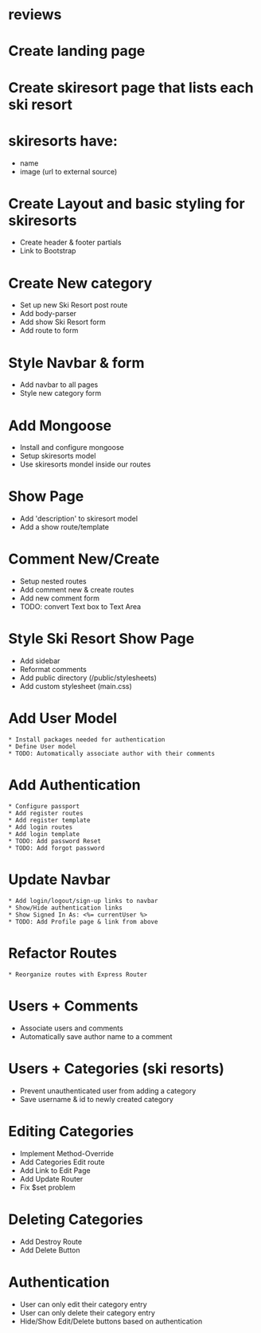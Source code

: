 # reviews

# Create landing page
# Create skiresort page that lists each ski resort
# skiresorts have:
   * name
   * image (url to external source)

# Create Layout and basic styling for skiresorts
   * Create header & footer partials
   * Link to Bootstrap

# Create New category
   * Set up new Ski Resort post route
   * Add body-parser
   * Add show Ski Resort form
   * Add route to form

# Style Navbar & form
   * Add navbar to all pages
   * Style new category form

# Add Mongoose
   * Install and configure mongoose
   * Setup skiresorts model
   * Use skiresorts mondel inside our routes

# Show Page
   * Add 'description' to skiresort model
   * Add a show route/template

# Comment New/Create
   * Setup nested routes
   * Add comment new & create routes
   * Add new comment form
   * TODO: convert Text box to Text Area

# Style Ski Resort Show Page
   * Add sidebar
   * Reformat comments
   * Add public directory (/public/stylesheets)
   * Add custom stylesheet (main.css)

# Add User Model
    * Install packages needed for authentication
    * Define User model
    * TODO: Automatically associate author with their comments

# Add Authentication
    * Configure passport
    * Add register routes
    * Add register template
    * Add login routes
    * Add login template
    * TODO: Add password Reset
    * TODO: Add forgot password

# Update Navbar
    * Add login/logout/sign-up links to navbar
    * Show/Hide authentication links
    * Show Signed In As: <%= currentUser %>
    * TODO: Add Profile page & link from above

# Refactor Routes
    * Reorganize routes with Express Router
    
# Users + Comments
   * Associate users and comments
   * Automatically save author name to a comment

# Users + Categories (ski resorts)
   * Prevent unauthenticated user from adding a category
   * Save username & id to newly created category
 

# Editing Categories
   * Implement Method-Override
   * Add Categories Edit route
   * Add Link to Edit Page
   * Add Update Router
   * Fix $set problem

# Deleting Categories
   * Add Destroy Route
   * Add Delete Button

# Authentication
   * User can only edit their category entry
   * User can only delete their category entry
   * Hide/Show Edit/Delete buttons based on authentication